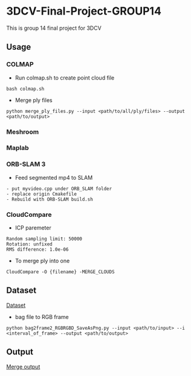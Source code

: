 # 3DCV-Final-Project-GROUP14
This is group 14 final project for 3DCV
## Usage
### COLMAP
* Run colmap.sh to create point cloud file
```
bash colmap.sh
```
* Merge ply files
```
python merge_ply_files.py --input <path/to/all/ply/files> --output <path/to/output>
```

### Meshroom
### Maplab
### ORB-SLAM 3 
* Feed segmented mp4 to SLAM
```
- put myvideo.cpp under ORB_SLAM folder
- replace origin Cmakefile
- Rebuild with ORB-SLAM build.sh
```
### CloudCompare
* ICP paremeter
```
Random sampling limit: 50000
Rotation: unfixed
RMS difference: 1.0e-06
```
* To merge ply into one
```
CloudCompare -O {filename} -MERGE_CLOUDS
```
## Dataset
[Dataset](https://cloud.lalalachuck.com:9999/index.php/s/YFXkLiWS8dHd5Nr?fbclid=IwAR3p7WdAIoRPrgfy2oAAJp97stQjc6yHydjc4CVGl94wJNCCZPqFmGf9FUQ)
* bag file to RGB frame
```
python bag2frame2_RGBRGBD_SaveAsPng.py --input <path/to/input> --i <interval_of_frame> --output <path/to/output>
```

## Output
[Merge output](https://cloud.lalalachuck.com:9999/index.php/s/6oPag7Fmtr62L3e?path=%2F)
